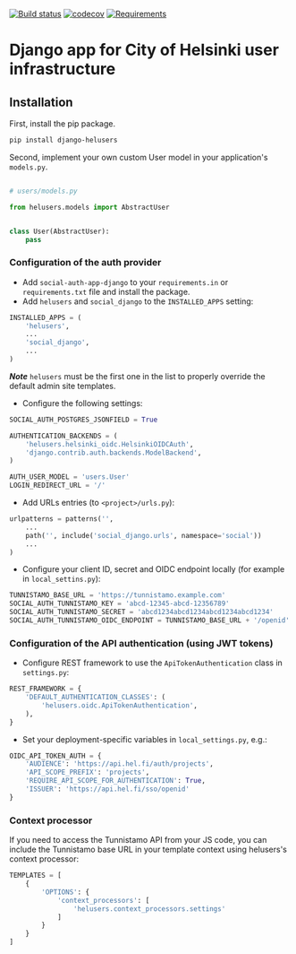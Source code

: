 [![Build status](https://travis-ci.org/City-of-Helsinki/django-helusers.svg?branch=master)](https://travis-ci.org/City-of-Helsinki/django-helusers)
[![codecov](https://codecov.io/gh/City-of-Helsinki/django-helusers/branch/master/graph/badge.svg)](https://codecov.org/gh/City-of-Helsinki/django-helusers)
[![Requirements](https://requires.io/github/City-of-Helsinki/django-helusers/requirements.svg?branch=master)](https://requires.io/github/City-of-Helsinki/django-helusers/requirements/?branch=master)

# Django app for City of Helsinki user infrastructure

## Installation

First, install the pip package.

```bash
pip install django-helusers
```

Second, implement your own custom User model in your application's
`models.py`.

```python

# users/models.py

from helusers.models import AbstractUser


class User(AbstractUser):
    pass
```

### Configuration of the auth provider

- Add `social-auth-app-django` to your `requirements.in` or `requirements.txt` file and install the package.
- Add `helusers` and `social_django` to the `INSTALLED_APPS` setting:

```python
INSTALLED_APPS = (
    'helusers',
    ...
    'social_django',
    ...
)
```

***Note*** `helusers` must be the first one in the list to properly override the default admin site templates.

- Configure the following settings:

```python
SOCIAL_AUTH_POSTGRES_JSONFIELD = True

AUTHENTICATION_BACKENDS = (
    'helusers.helsinki_oidc.HelsinkiOIDCAuth',
    'django.contrib.auth.backends.ModelBackend',
)

AUTH_USER_MODEL = 'users.User'
LOGIN_REDIRECT_URL = '/'
```

- Add URLs entries (to `<project>/urls.py`):

```python
urlpatterns = patterns('',
    ...
    path('', include('social_django.urls', namespace='social'))
    ...
)
```

- Configure your client ID, secret and OIDC endpoint locally (for example in `local_settins.py`):

```python
TUNNISTAMO_BASE_URL = 'https://tunnistamo.example.com'
SOCIAL_AUTH_TUNNISTAMO_KEY = 'abcd-12345-abcd-12356789'
SOCIAL_AUTH_TUNNISTAMO_SECRET = 'abcd1234abcd1234abcd1234abcd1234'
SOCIAL_AUTH_TUNNISTAMO_OIDC_ENDPOINT = TUNNISTAMO_BASE_URL + '/openid'
```

### Configuration of the API authentication (using JWT tokens)

- Configure REST framework to use the `ApiTokenAuthentication` class in `settings.py`:

```python
REST_FRAMEWORK = {
    'DEFAULT_AUTHENTICATION_CLASSES': (
        'helusers.oidc.ApiTokenAuthentication',
    ),
}
```

- Set your deployment-specific variables in `local_settings.py`, e.g.:

```python
OIDC_API_TOKEN_AUTH = {
    'AUDIENCE': 'https://api.hel.fi/auth/projects',
    'API_SCOPE_PREFIX': 'projects',
    'REQUIRE_API_SCOPE_FOR_AUTHENTICATION': True,
    'ISSUER': 'https://api.hel.fi/sso/openid'
}
```

### Context processor

If you need to access the Tunnistamo API from your JS code, you can include
the Tunnistamo base URL in your template context using helusers's context processor:

```python
TEMPLATES = [
    {
        'OPTIONS': {
            'context_processors': [
                'helusers.context_processors.settings'
            ]
        }
    }
]
```
